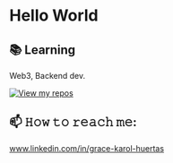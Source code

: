 # Hello World 
## 📚 Learning
Web3, Backend dev.

[![View my repos](https://github-readme-stats.vercel.app/api/top-langs?username=dolvin17&locale=en&layout=compact)](https://github.com/dolvin17?tab=repositories)

## 📫 𝙷𝚘𝚠 𝚝𝚘 𝚛𝚎𝚊𝚌𝚑 𝚖𝚎:
www.linkedin.com/in/grace-karol-huertas
<div align="left">
</div>
